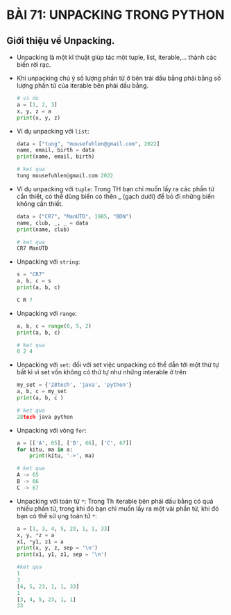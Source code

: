 # BÀI 71: UNPACKING TRONG PYTHON

## Giới thiệu về Unpacking.

- Unpacking là một kĩ thuật giúp tác một tuple, list, iterable,... thành các biến rời rạc.

- Khi unpacking chú ý số lượng phần tử ở bên trái dấu bằng phải bằng số lượng phần tử của iterable bên phải dấu bằng.

    ```python
    # vi du
    a = [1, 2, 3]
    x, y, z = a
    print(x, y, z)
    ```

- Ví dụ unpacking với `list`:

    ```python
    data = ["tung", "mousefuhlen@gmail.com", 2022]
    name, email, birth = data
    print(name, email, birth)
    ```

    ```python
    # ket qua
    tung mousefuhlen@gmail.com 2022
    ```

- Ví dụ unpacking với `tuple`: Trong TH bạn chỉ muốn lấy ra các phần tử cần thiết, có thể dùng biến có thên _ (gạch dưới) để bỏ đi những biến không cần thiết.

    ```python
    data = ("CR7", "ManUTD", 1985, "BDN")
    name, club, _, _ = data
    print(name, club)
    ```

    ```python
    # ket qua
    CR7 ManUTD
    ```

- Unpacking với `string`:

    ```python
    s = "CR7"
    a, b, c = s
    print(a, b, c)
    ```

    ```python
    C R 7
    ```

- Unpacking với `range`:

    ```python
    a, b, c = range(0, 5, 2)
    print(a, b, c)
    ```

    ```python
    # ket qua
    0 2 4
    ```

- Unpacking với `set`: đối với set việc unpacking có thể dẫn tới một thứ tự bất kì vì set vốn không có thứ tự như những interable ở trên

    ```python
    my_set = {'28tech', 'java', 'python'}
    a, b, c = my_set
    print(a, b, c )
    ```

    ```python
    # ket qua
    28tech java python
    ```

- Unpacking với vòng `for`: 

    ```python
    a = [['A', 65], ['B', 66], ['C', 67]]
    for kitu, ma in a:
        print(kitu, '->', ma)
    ```

    ```python
    # ket qua
    A -> 65
    B -> 66
    C -> 67
    ```

- Unpacking với toán tử `*`: Trong Th iterable bên phải dấu bằng có quá nhiều phần tử, trong khi đó bạn chỉ muốn lấy ra một vài phần tử, khi đó bạn có thể sử ụng toán tử `*`:

    ```python
    a = [1, 3, 4, 5, 23, 1, 1, 33]
    x, y, *z = a
    x1, *y1, z1 = a
    print(x, y, z, sep = '\n')
    print(x1, y1, z1, sep = '\n') 
    ```

    ```python
    #ket qua
    1
    3
    [4, 5, 23, 1, 1, 33]
    1
    [3, 4, 5, 23, 1, 1]
    33
    ```